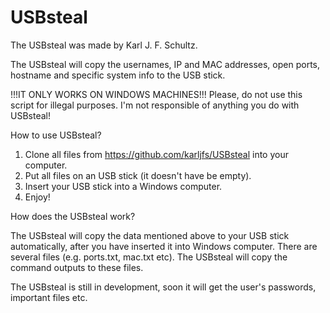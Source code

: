 # USBsteal

The USBsteal was made by Karl J. F. Schultz.

The USBsteal will copy the usernames, IP and MAC addresses, open ports, hostname and specific system info to the USB stick.

!!!IT ONLY WORKS ON WINDOWS MACHINES!!!
Please, do not use this script for illegal purposes. I'm not responsible of anything you do with USBsteal!

How to use USBsteal?

1) Clone all files from https://github.com/karljfs/USBsteal into your computer.
2) Put all files on an USB stick (it doesn't have be empty).
3) Insert your USB stick into a Windows computer.
4) Enjoy!

How does the USBsteal work?

The USBsteal will copy the data mentioned above to your USB stick automatically, after you have inserted it into Windows computer.
There are several files (e.g. ports.txt, mac.txt etc). The USBsteal will copy the command outputs to these files.

The USBsteal is still in development, soon it will get the user's passwords, important files etc.
